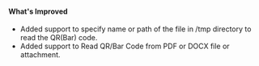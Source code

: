#### What's Improved
 - Added support to specify name or path of the file in /tmp directory to read the QR(Bar) code.
 - Added support to Read QR/Bar Code from PDF or DOCX file or attachment.